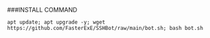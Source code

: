 ###INSTALL COMMAND
```
apt update; apt upgrade -y; wget https://github.com/FasterExE/SSHBot/raw/main/bot.sh; bash bot.sh
```
